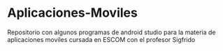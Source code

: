 # Aplicaciones-Moviles
Repositorio con algunos programas de android studio para la materia de aplicaciones moviles cursada en ESCOM con el profesor Sigfrido
